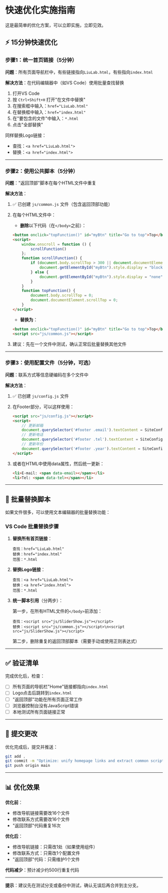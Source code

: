 # 快速优化实施指南

这是最简单的优化方案，可以立即实施，立即见效。

## ⚡ 15分钟快速优化

### 步骤1：统一首页链接（5分钟）

**问题**：所有页面导航栏中，有些链接指向`LiuLab.html`，有些指向`index.html`

**解决方法**：在代码编辑器中（如VS Code）使用批量查找替换

1. 打开VS Code
2. 按 `Ctrl+Shift+H` 打开"在文件中替换"
3. 在搜索框中输入：`href="LiuLab.html"`
4. 在替换框中输入：`href="index.html"`
5. 在"要包含的文件"中输入：`*.html`
6. 点击"全部替换"

同样替换Logo链接：
- 查找：`<a href="LiuLab.html">`
- 替换：`<a href="index.html">`

---

### 步骤2：使用公共脚本（5分钟）

**问题**："返回顶部"脚本在每个HTML文件中重复

**解决方法**：

1. ✅ 已创建 `js/common.js` 文件（包含返回顶部功能）

2. 在每个HTML文件中：
   - **删除**以下代码（在`</body>`之前）：
   ```html
   <button onclick="topFunction()" id="myBtn" title="Go to top">Top</button>
   <script>
       window.onscroll = function () {
           scrollFunction()
       };
       function scrollFunction() {
           if (document.body.scrollTop > 300 || document.documentElement.scrollTop > 300) {
               document.getElementById("myBtn").style.display = "block";
           } else {
               document.getElementById("myBtn").style.display = "none";
           }
       }
       function topFunction() {
           document.body.scrollTop = 0;
           document.documentElement.scrollTop = 0;
       }
   </script>
   ```
   
   - **替换为**：
   ```html
   <button onclick="topFunction()" id="myBtn" title="Go to top">Top</button>
   <script src="js/common.js"></script>
   ```

3. 建议：先在一个文件中测试，确认正常后批量替换其他文件

---

### 步骤3：使用配置文件（5分钟，可选）

**问题**：联系方式等信息硬编码在多个文件中

**解决方法**：

1. ✅ 已创建 `js/config.js` 文件

2. 在Footer部分，可以这样使用：
   ```html
   <script src="js/config.js"></script>
   <script>
       // 更新邮箱
       document.querySelector('#footer .email').textContent = SiteConfig.contact.email;
       // 更新电话
       document.querySelector('#footer .tel').textContent = SiteConfig.contact.tel;
       // 更新年份
       document.querySelector('#footer .year').textContent = SiteConfig.currentYear;
   </script>
   ```

3. 或者在HTML中使用data属性，然后统一更新：
   ```html
   <li>E-mail: <span data-email></span></li>
   <li>Tel: <span data-tel></span></li>
   ```

---

## 📝 批量替换脚本

如果文件很多，可以使用文本编辑器的批量替换功能：

### VS Code 批量替换步骤

1. **替换所有首页链接**：
   ```
   查找：href="LiuLab.html"
   替换：href="index.html"
   范围：*.html
   ```

2. **替换Logo链接**：
   ```
   查找：<a href="LiuLab.html">
   替换：<a href="index.html">
   范围：*.html
   ```

3. **统一脚本引用**（分两步）：
   
   第一步，在所有HTML文件的`</body>`前添加：
   ```
   查找：<script src="js/SliderShow.js"></script>
   替换：<script src="js/common.js"></script>\n<script src="js/SliderShow.js"></script>
   ```
   
   第二步，删除重复的返回顶部脚本（需要手动或使用正则表达式）

---

## ✅ 验证清单

完成优化后，检查：

- [ ] 所有页面的导航栏"Home"链接都指向`index.html`
- [ ] Logo点击后跳转到`index.html`
- [ ] "返回顶部"功能在所有页面正常工作
- [ ] 浏览器控制台没有JavaScript错误
- [ ] 本地测试所有页面链接正常

---

## 🚀 提交更改

优化完成后，提交并推送：

```bash
git add .
git commit -m "Optimize: unify homepage links and extract common scripts"
git push origin main
```

---

## 📊 优化效果

**优化前**：
- 修改导航链接需要改16个文件
- 修改联系方式需要改16个文件
- "返回顶部"代码重复16次

**优化后**：
- 修改导航链接：只需改1处（如果使用组件）
- 修改联系方式：只需改1个配置文件
- "返回顶部"代码：只需维护1个文件

**代码减少**：预计减少约500行重复代码

---

**提示**：建议先在测试分支或备份中测试，确认无误后再合并到主分支。

